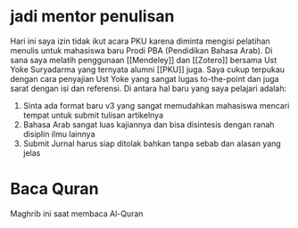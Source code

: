 # jadi mentor penulisan
Hari ini saya izin tidak ikut acara PKU karena diminta mengisi pelatihan menulis untuk mahasiswa baru Prodi PBA (Pendidikan Bahasa Arab). Di sana saya melatih penggunaan [[Mendeley]] dan [[Zotero]] bersama Ust Yoke Suryadarma yang ternyata alumni [[PKU]] juga. 
Saya cukup terpukau dengan cara penyajian Ust Yoke yang sangat lugas to-the-point dan juga sarat dengan isi dan referensi. Di antara hal baru yang saya pelajari adalah:
1. Sinta ada format baru v3 yang sangat memudahkan mahasiswa mencari tempat untuk submit tulisan artikelnya
2. Bahasa Arab sangat luas kajiannya dan bisa disintesis dengan ranah disiplin ilmu lainnya
3. Submit Jurnal harus siap ditolak bahkan tanpa sebab dan alasan yang jelas

# Baca Quran
Maghrib ini saat membaca Al-Quran 